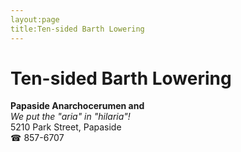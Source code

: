 ```yaml
---
layout:page
title:Ten-sided Barth Lowering
---
```

# Ten-sided Barth Lowering

**Papaside Anarchocerumen and**  
_We put the "aria" in "hilaria"!_  
5210 Park Street, Papaside  
☎ 857-6707



